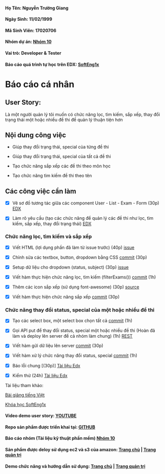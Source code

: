 #### Họ Tên: Nguyễn Trường Giang
#### Ngày Sinh: 11/02/1999
#### Mã Sinh Viên: 17020706
#### Nhóm dự án: [Nhóm 10](https://github.com/hoanphi2201/SoftEng-Assignments-nhom-10/blob/master/README.md)
#### Vai trò: Developer & Tester
#### Báo cáo quá trình tự học trên EDX: [SoftEng1x](https://github.com/hoanphi2201/INT2208-8-2019/blob/master/NguyenTruongGiang/SoftEng1x.jpg)

<h1>Báo cáo cá nhân</h1>
<h2>User Story:</h2>
Là một người quản lý tôi muốn có chức năng lọc, tìm kiếm, sắp xếp, thay đổi trạng thái một hoặc nhiều đề thi để quản lý thuận tiện hơn
<h2>Nội dung công việc</h2>

- Giúp thay đổi trạng thái, special của từng đề thi

- Giúp thay đổi trạng thái, special của tất cả đề thi

- Tạo chức năng sắp xếp các đề thi theo môn học

- Tạo chức năng tìm kiếm đề thi theo tên

<h2>Các công việc cần làm</h2>

- [x] Vẽ sơ đồ tương tác giữa các component User - List - Exam - Form (30p) [EDX](https://docs.google.com/document/d/1a4i_31R8WBUAnF91syr1FwBpKoAiTY6rEJt1xWjb74M/edit#heading=h.mbo17pwlhzz2)

- [x] Làm rõ yêu cầu (tạo các chức năng để quản lý các đề thi như lọc, tìm kiếm, sắp xếp, thay đổi trạng thái) [EDX](https://docs.google.com/document/d/1a4i_31R8WBUAnF91syr1FwBpKoAiTY6rEJt1xWjb74M/edit#heading=h.mbo17pwlhzz2)

<h3>Chức năng lọc, tìm kiếm và sắp xếp</h3> 

- [x] Viết HTML (lợi dụng phần đã làm từ issue trước) (40p) [issue](https://github.com/hoanphi2201/SoftEng-Assignments-nhom-10/issues/48)

- [x] Chỉnh sửa các textbox, button, dropdown bằng CSS [commit](https://github.com/hoanphi2201/SoftEng-Assignments-nhom-10/commit/115c1b95a611de81d9b5f06e445a1272e18a7e35) (30p)

- [x] Setup dữ liệu cho dropdown (status, subject) (30p) [issue](https://github.com/hoanphi2201/SoftEng-Assignments-nhom-10/issues/50)

- [x] Viết hàm thực hiện chức năng lọc, tìm kiếm (filterExams()) [commit](https://github.com/hoanphi2201/SoftEng-Assignments-nhom-10/commit/b05e4a9f13204c23d6928607cb5dfbaf7d0b7b8d) (1h)

- [x] Thêm các icon sắp xếp (sử dụng font-awesome) (30p) [source](https://fontawesome.com/)

- [x] Viết hàm thực hiện chức năng sắp xếp [commit](https://github.com/hoanphi2201/SoftEng-Assignments-nhom-10/commit/5ffab8674c5af41b776516f3967def580f5ccff9) (30p)

<h3>Chức năng thay đổi status, special của một hoặc nhiều đề thi</h3> 

- [x] Tạo các select box, một select box chọn tất cả [commit](https://github.com/hoanphi2201/SoftEng-Assignments-nhom-10/commit/e205c601745aa76586f60b35e0368269ac1c352c) (1h)

- [x] Gọi API put để thay đổi status, special một hoặc nhiều đề thi (Hoàn đã làm và deploy lên server để cả nhóm làm chung) (1h) [REST](https://docs.google.com/document/d/1a4i_31R8WBUAnF91syr1FwBpKoAiTY6rEJt1xWjb74M/edit#heading=h.zhrswbsdiifd)

- [x] Viết hàm gửi dữ liệu lên server [commit](https://github.com/hoanphi2201/SoftEng-Assignments-nhom-10/commit/f737cf7454421ec566dfac3439105b19efbffd9e) (30p)

- [x] Viết hàm xử lý chức năng thay đổi status, special [commit](https://github.com/hoanphi2201/SoftEng-Assignments-nhom-10/commit/d3d3e04be24a30035d94a6beed98fa474989f2b3) (1h) 

- [x] Báo lỗi chung [(30p)] [Tài liệu Edx](https://docs.google.com/document/d/1a4i_31R8WBUAnF91syr1FwBpKoAiTY6rEJt1xWjb74M/edit#heading=h.ryzy80x4sqk1)

- [x] Kiểm thử (24h) [Tài liệu Edx](https://docs.google.com/document/d/1a4i_31R8WBUAnF91syr1FwBpKoAiTY6rEJt1xWjb74M/edit#heading=h.zhrswbsdiifd)

Tài liệu tham khảo:

[Bài giảng tiếng Việt](https://docs.google.com/document/d/1a4i_31R8WBUAnF91syr1FwBpKoAiTY6rEJt1xWjb74M/edit#heading=h.mbo17pwlhzz2)

[Khóa học SoftEng1x](https://courses.edx.org/courses/course-v1:UBCx+SoftEng1x+1T2018/course/)

#### Video demo user story: [YOUTUBE](https://youtu.be/j8DLMewBbEY)
#### Repo sản phẩm được triển khai tại: [GITHUB](https://github.com/hoanphi2201/SoftEng-Assignments-nhom-10)
#### Báo cáo nhóm (Tài liệu kỹ thuật phần mềm) [Nhóm 10](https://drive.google.com/open?id=1eEWwFZwnDV7SE5QCx8d3h5DelDF4J32p)
#### Sản phẩm được deloy sử dụng ec2 và s3 của amazon: [Trang chủ](http://luyenthi365.xyz) | [Trang quản trị](http://webthi-angular.s3-website-ap-southeast-1.amazonaws.com/)
#### Demo chức năng và hướng dẫn sử dụng: [Trang chủ](https://youtu.be/-578NHzXQo4) | [Trang quản trị](https://youtu.be/KPCbF-u5R0U)
